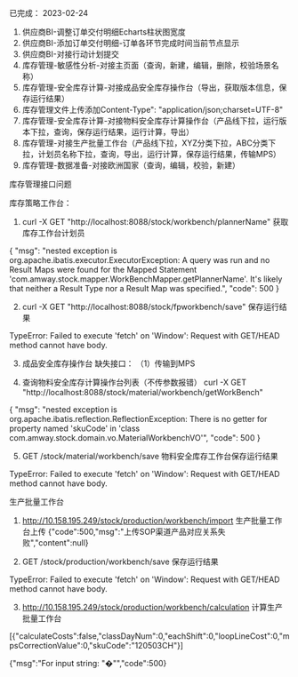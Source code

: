已完成：
2023-02-24
1. 供应商BI-调整订单交付明细Echarts柱状图宽度
2. 供应商BI-添加订单交付明细-订单各环节完成时间当前节点显示
3. 供应商BI-对接行动计划提交
4. 库存管理-敏感性分析-对接主页面（查询，新建，编辑，删除，校验场景名称）
5. 库存管理-安全库存计算-对接成品安全库存操作台（导出，获取版本信息，保存运行结果）
6. 库存管理文件上传添加Content-Type": "application/json;charset=UTF-8"
7. 库存管理-安全库存计算-对接物料安全库存计算操作台（产品线下拉，运行版本下拉，查询，保存运行结果，运行计算，导出）
8. 库存管理-对接生产批量工作台（产品线下拉，XYZ分类下拉，ABC分类下拉，计划员名称下拉，查询，导出，运行计算，保存运行结果，传输MPS）
9. 库存管理-数据准备-对接欧洲国家（查询，编辑，校验，新建）

库存管理接口问题

库存策略工作台：
1. curl -X GET "http://localhost:8088/stock/workbench/plannerName" 获取库存工作台计划员

 {
  "msg": "nested exception is org.apache.ibatis.executor.ExecutorException: A query was run and no Result Maps were found for the Mapped Statement 'com.amway.stock.mapper.WorkBenchMapper.getPlannerName'.  It's likely that neither a Result Type nor a Result Map was specified.",
  "code": 500
}

2. curl -X GET "http://localhost:8088/stock/fpworkbench/save" 保存运行结果

TypeError: Failed to execute 'fetch' on 'Window': Request with GET/HEAD method cannot have body.

3. 成品安全库存操作台 缺失接口：
    （1）传输到MPS

4. 查询物料安全库存计算操作台列表（不传参数报错）
  curl -X GET "http://localhost:8088/stock/material/workbench/getWorkBench"

  {
  "msg": "nested exception is org.apache.ibatis.reflection.ReflectionException: There is no getter for property named 'skuCode' in 'class com.amway.stock.domain.vo.MaterialWorkbenchVO'",
  "code": 500
}

5. GET
​/stock​/material​/workbench​/save
物料安全库存工作台保存运行结果

TypeError: Failed to execute 'fetch' on 'Window': Request with GET/HEAD method cannot have body.

生产批量工作台
1. http://10.158.195.249/stock/production/workbench/import 生产批量工作台上传
{"code":500,"msg":"上传SOP渠道产品对应关系失败","content":null}

2. GET
​/stock​/production​/workbench​/save
保存运行结果

TypeError: Failed to execute 'fetch' on 'Window': Request with GET/HEAD method cannot have body.

3. http://10.158.195.249/stock/production/workbench/calculation 计算生产批量工作台

[{"calculateCosts":false,"classDayNum":0,"eachShift":0,"loopLineCost":0,"mpsCorrectionValue":0,"skuCode":"120503CH"}]

{"msg":"For input string: \"�\"","code":500}